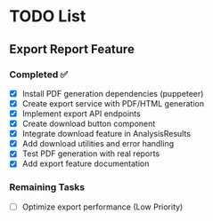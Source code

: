 # TODO List

## Export Report Feature

### Completed ✅
- [x] Install PDF generation dependencies (puppeteer)
- [x] Create export service with PDF/HTML generation
- [x] Implement export API endpoints
- [x] Create download button component
- [x] Integrate download feature in AnalysisResults
- [x] Add download utilities and error handling
- [x] Test PDF generation with real reports
- [x] Add export feature documentation

### Remaining Tasks
- [ ] Optimize export performance (Low Priority)